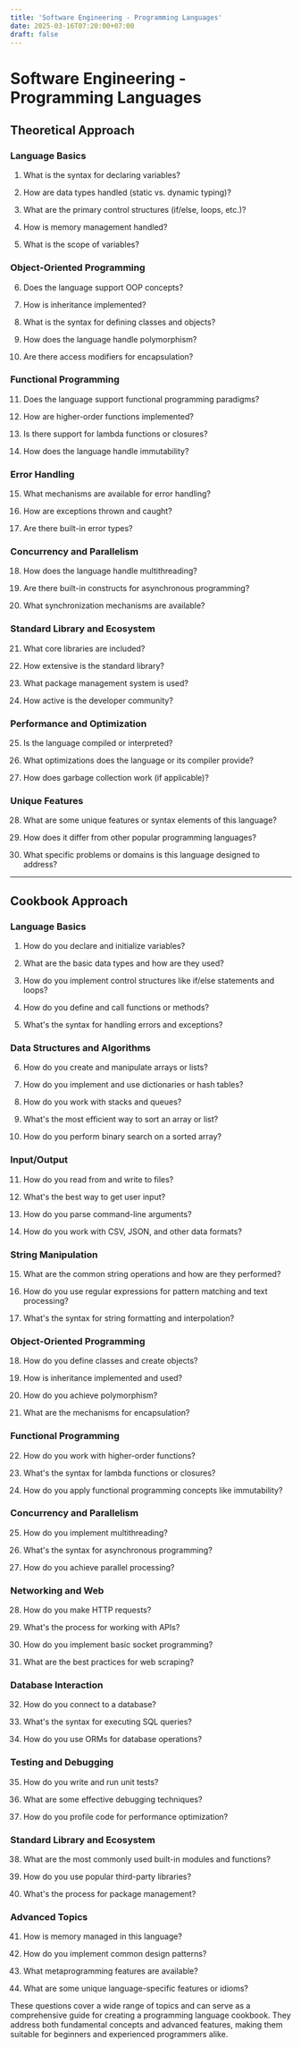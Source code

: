 ```yaml
---
title: 'Software Engineering - Programming Languages'
date: 2025-03-16T07:20:00+07:00
draft: false
---
```


# Software Engineering - Programming Languages

## Theoretical Approach

### Language Basics

1. What is the syntax for declaring variables?

2. How are data types handled (static vs. dynamic typing)?

3. What are the primary control structures (if/else, loops, etc.)?

4. How is memory management handled?

5. What is the scope of variables?

### Object-Oriented Programming

6. Does the language support OOP concepts?

7. How is inheritance implemented?

8. What is the syntax for defining classes and objects?

9. How does the language handle polymorphism?

10. Are there access modifiers for encapsulation?

### Functional Programming

11. Does the language support functional programming paradigms?

12. How are higher-order functions implemented?

13. Is there support for lambda functions or closures?

14. How does the language handle immutability?

### Error Handling

15. What mechanisms are available for error handling?

16. How are exceptions thrown and caught?

17. Are there built-in error types?

### Concurrency and Parallelism

18. How does the language handle multithreading?

19. Are there built-in constructs for asynchronous programming?

20. What synchronization mechanisms are available?

### Standard Library and Ecosystem

21. What core libraries are included?

22. How extensive is the standard library?

23. What package management system is used?

24. How active is the developer community?

### Performance and Optimization

25. Is the language compiled or interpreted?

26. What optimizations does the language or its compiler provide?

27. How does garbage collection work (if applicable)?

### Unique Features

28. What are some unique features or syntax elements of this language?

29. How does it differ from other popular programming languages?

30. What specific problems or domains is this language designed to address?

---

## Cookbook Approach

### Language Basics

1. How do you declare and initialize variables?

2. What are the basic data types and how are they used?

3. How do you implement control structures like if/else statements and loops?

4. How do you define and call functions or methods?

5. What's the syntax for handling errors and exceptions?

### Data Structures and Algorithms

6. How do you create and manipulate arrays or lists?

7. How do you implement and use dictionaries or hash tables?

8. How do you work with stacks and queues?

9. What's the most efficient way to sort an array or list?

10. How do you perform binary search on a sorted array?

### Input/Output

11. How do you read from and write to files?

12. What's the best way to get user input?

13. How do you parse command-line arguments?

14. How do you work with CSV, JSON, and other data formats?

### String Manipulation

15. What are the common string operations and how are they performed?

16. How do you use regular expressions for pattern matching and text processing?

17. What's the syntax for string formatting and interpolation?

### Object-Oriented Programming

18. How do you define classes and create objects?

19. How is inheritance implemented and used?

20. How do you achieve polymorphism?

21. What are the mechanisms for encapsulation?

### Functional Programming

22. How do you work with higher-order functions?

23. What's the syntax for lambda functions or closures?

24. How do you apply functional programming concepts like immutability?

### Concurrency and Parallelism

25. How do you implement multithreading?

26. What's the syntax for asynchronous programming?

27. How do you achieve parallel processing?

### Networking and Web

28. How do you make HTTP requests?

29. What's the process for working with APIs?

30. How do you implement basic socket programming?

31. What are the best practices for web scraping?

### Database Interaction

32. How do you connect to a database?

33. What's the syntax for executing SQL queries?

34. How do you use ORMs for database operations?

### Testing and Debugging

35. How do you write and run unit tests?

36. What are some effective debugging techniques?

37. How do you profile code for performance optimization?

### Standard Library and Ecosystem

38. What are the most commonly used built-in modules and functions?

39. How do you use popular third-party libraries?

40. What's the process for package management?

### Advanced Topics

41. How is memory managed in this language?

42. How do you implement common design patterns?

43. What metaprogramming features are available?

44. What are some unique language-specific features or idioms?

These questions cover a wide range of topics and can serve as a comprehensive guide for creating a programming language cookbook. They address both fundamental concepts and advanced features, making them suitable for beginners and experienced programmers alike.
